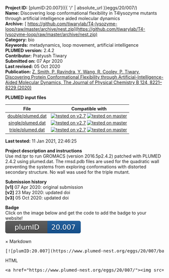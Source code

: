 **Project ID:** [plumID:20.007]({{ '/' | absolute_url }}eggs/20/007/)  
**Name:**  Discovering loop conformational flexibility in T4lysozyme mutants through artificial intelligence aided molecular dynamics  
**Archive:** [ https://github.com/tiwarylab/T4-lysozyme-loop/raw/master/archive/nest.zip](https://github.com/tiwarylab/T4-lysozyme-loop/raw/master/archive/nest.zip)  
**Category:**  bio  
**Keywords:**  metadynamics, loop movement, artificial intelligence  
**PLUMED version:**  2.4.2  
**Contributor:**  Pratyush Tiwary  
**Submitted on:** 07 Apr 2020  
**Last revised:** 05 Oct 2020  
**Publication:** [Z. Smith, P. Ravindra, Y. Wang, R. Cooley, P. Tiwary, Discovering Protein Conformational Flexibility through Artificial-Intelligence-Aided Molecular Dynamics, The Journal of Physical Chemistry B 124, 8221–8229 (2020)](http://dx.doi.org/10.1021/acs.jpcb.0c03985)  
  
**PLUMED input files**  
  
| File     | Compatible with |  
|:--------:|:--------:|  
| [double/plumed.dat](./data/double/plumed.dat.md) |  [![tested on v2.7](https://img.shields.io/badge/v2.7-passing-green.svg)](data/double/plumed.dat.plumed.stderr) [![tested on master](https://img.shields.io/badge/master-passing-green.svg)](data/double/plumed.dat.plumed_master.stderr) |  
| [single/plumed.dat](./data/single/plumed.dat.md) |  [![tested on v2.7](https://img.shields.io/badge/v2.7-passing-green.svg)](data/single/plumed.dat.plumed.stderr) [![tested on master](https://img.shields.io/badge/master-passing-green.svg)](data/single/plumed.dat.plumed_master.stderr) |  
| [triple/plumed.dat](./data/triple/plumed.dat.md) |  [![tested on v2.7](https://img.shields.io/badge/v2.7-passing-green.svg)](data/triple/plumed.dat.plumed.stderr) [![tested on master](https://img.shields.io/badge/master-passing-green.svg)](data/triple/plumed.dat.plumed_master.stderr) |  
  
**Last tested:**  11 Jan 2021, 22:46:25
  
**Project description and instructions**  
Use md.tpr to run GROMACS (version 2016.5p2.4.2) patched with PLUMED 2.4.2 using plumed.dat. The rmsd.pdb files are used for the quadratic wall preventing the systems from exploring conformations with distorted secondary structure. No wall was used for the triple mutant.

  
**Submission history**  
**[v1]** 07 Apr 2020: original submission  
**[v2]** 23 May 2020: updated doi  
**[v3]** 05 Oct 2020: updated doi  
  
**Badge**  
Click on the image below and get the code to add the badge to your website!  
<img src="./badge.svg" alt="plumeDnest:20.007" id="myBtn" class="badge">
<div id="myModal" class="modal">
  <div class="modal-content">
    <span class="close">&times;</span>
    Markdown<pre>[![plumID:20.007](https://www.plumed-nest.org/eggs/20/007/badge.svg)](https://www.plumed-nest.org/eggs/20/007/)</pre>
    HTML<pre>&lt;a href="https://www.plumed-nest.org/eggs/20/007/"&gt;&lt;img src="https://www.plumed-nest.org/eggs/20/007/badge.svg" alt="plumID:20.007"&gt;&lt;/a&gt;</pre>
  </div>
</div>
